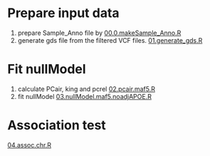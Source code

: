
# Prepare input data
1. prepare Sample_Anno file by [00.0.makeSample_Anno.R](00.0.makeSample_Anno.R)
2. generate gds file from the filtered VCF files. [01.generate_gds.R](01.generate_gds.R)

# Fit nullModel
1. calculate PCair, king and pcrel [02.pcair.maf5.R](02.pcair.maf5.R)
2. fit nullModel [03.nullModel.maf5.noadjAPOE.R](03.nullModel.maf5.noadjAPOE.R)

# Association test
[04.assoc.chr.R](04.assoc.chr.R)
